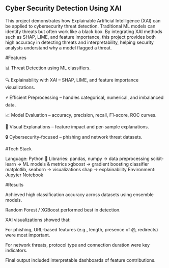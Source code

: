## Cyber Security Detection Using XAI

This project demonstrates how Explainable Artificial Intelligence (XAI) can be applied to cybersecurity threat detection. Traditional ML models can identify threats but often work like a black box. By integrating XAI methods such as SHAP, LIME, and feature importance, this project provides both high accuracy in detecting threats and interpretability, helping security analysts understand why a model flagged a threat.

#Features

📊 Threat Detection using ML classifiers.

🔍 Explainability with XAI – SHAP, LIME, and feature importance visualizations.

⚡ Efficient Preprocessing – handles categorical, numerical, and imbalanced data.

📈 Model Evaluation – accuracy, precision, recall, F1-score, ROC curves.

🎨 Visual Explanations – feature impact and per-sample explanations.

🔒 Cybersecurity-focused – phishing and network threat datasets.

#Tech Stack

Language: Python 🐍
Libraries:
pandas, numpy → data preprocessing
scikit-learn → ML models & metrics
xgboost → gradient boosting classifier
matplotlib, seaborn → visualizations
shap → explainability
Environment: Jupyter Notebook

#Results

Achieved high classification accuracy across datasets using ensemble models.

Random Forest / XGBoost performed best in detection.

XAI visualizations showed that:

For phishing, URL-based features (e.g., length, presence of @, redirects) were most important.

For network threats, protocol type and connection duration were key indicators.

Final output included interpretable dashboards of feature contributions.

